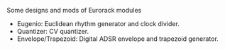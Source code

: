 Some designs and mods of Eurorack modules

* Eugenio: Euclidean rhythm generator and clock divider.
* Quantizer: CV quantizer.
* Envelope/Trapezoid: Digital ADSR envelope and trapezoid generator.